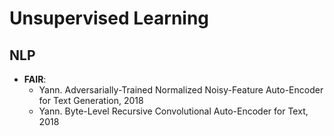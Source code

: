 # Unsupervised Learning

## NLP
- **FAIR**: 
	- Yann. Adversarially-Trained Normalized Noisy-Feature Auto-Encoder for Text Generation, 2018
	- Yann. Byte-Level Recursive Convolutional Auto-Encoder for Text, 2018